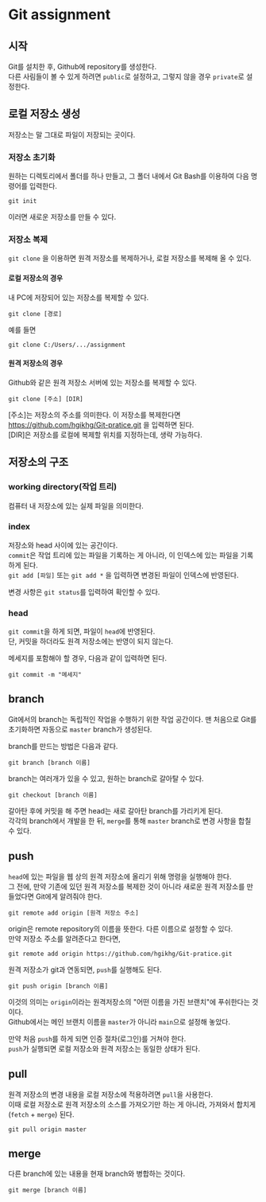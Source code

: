 ﻿# Git assignment 

## 시작
Git를 설치한 후, Github에 repository를 생성한다.   
다른 사림들이 볼 수 있게 하려면 `public`로 설정하고, 그렇지 않을 경우 `private`로 설정한다.

## 로컬 저장소 생성
저장소는 말 그대로 파일이 저장되는 곳이다. 
### 저장소 초기화
원하는 디렉토리에서 폴더를 하나 만들고, 그 폴더 내에서 Git Bash를 이용하여 다음 명령어를 입력한다. 
```
git init 
```
이러면 새로운 저장소를 만들 수 있다.
### 저장소 복제
`git clone` 을 이용하면 원격 저장소를 복제하거나, 로컬 저장소를 복제해 올 수 있다.  

#### 로컬 저장소의 경우 
내 PC에 저장되어 있는 저장소를 복제할 수 있다.
```
git clone [경로]
```
예를 들면
```
git clone C:/Users/.../assignment
```
#### 원격 저장소의 경우
Github와 같은 원격 저장소 서버에 있는 저장소를 복제할 수 있다.
```
git clone [주소] [DIR]
```
[주소]는 저장소의 주소를 의미한다. 이 저장소를 복제한다면 https://github.com/hgikhg/Git-pratice.git 을 입력하면 된다.  
[DIR]은 저장소를 로컬에 복제할 위치를 지정하는데, 생략 가능하다.

## 저장소의 구조
### working directory(작업 트리)
컴퓨터 내 저장소에 있는 실제 파일을 의미한다. 

### index
저장소와 head 사이에 있는 공간이다.  
`commit`은 작업 트리에 있는 파일을 기록하는 게 아니라, 이 인덱스에 있는 파일을 기록하게 된다.  
`git add [파일]` 또는 `git add *` 을 입력하면 변경된 파일이 인덱스에 반영된다. 

변경 사항은 `git status`를 입력하여 확인할 수 있다.

### head
`git commit`을 하게 되면, 파일이 `head`에 반영된다.  
단, 커밋을 하더라도 원격 저장소에는 반영이 되지 않는다. 

메세지를 포함해야 할 경우, 다음과 같이 입력하면 된다.
```
git commit -m "메세지"
```

## branch
Git에서의 branch는 독립적인 작업을 수행하기 위한 작업 공간이다.
맨 처음으로 Git를 초기화하면 자동으로 `master` branch가 생성된다.  

branch를 만드는 방법은 다음과 같다.
``` 
git branch [branch 이름]
```
branch는 여러개가 있을 수 있고, 원하는 branch로 갈아탈 수 있다.  
```
git checkout [branch 이름]
```
갈아탄 후에 커밋을 해 주면 head는 새로 갈아탄 branch를 가리키게 된다.  
각각의 branch에서 개발을 한 뒤, `merge`를 통해 `master` branch로 변경 사항을 합칠 수 있다.  

## push
`head`에 있는 파일을 웹 상의 원격 저장소에 올리기 위해 명령을 실행해야 한다.  
그 전에, 만약 기존에 있던 원격 저장소를 복제한 것이 아니라 새로운 원격 저장소를 만들었다면 Git에게 알려줘야 한다. 
```
git remote add origin [원격 저장소 주소]
```
origin은 remote repository의 이름을 뜻한다. 다른 이름으로 설정할 수 있다.  
만약  저장소 주소를 알려준다고 한다면, 
```
git remote add origin https://github.com/hgikhg/Git-pratice.git
```

원격 저장소가 git과 연동되면, `push`를 실행해도 된다. 
```
git push origin [branch 이름]
```
이것의 의미는 `origin`이라는 원격저장소의 "어떤 이름을 가진 브랜치"에 푸쉬한다는 것이다.  
Github에서는 메인 브랜치 이름을 `master`가 아니라  `main`으로 설정해 놓았다.  

만약 처음 `push`를 하게 되면 인증 절차(로그인)를 거쳐야 한다.  
`push`가 실행되면 로컬 저장소와 원격 저장소는 동일한 상태가 된다. 

## pull
원격 저장소의 변경 내용을 로컬 저장소에 적용하려면 `pull`을 사용한다.  
이때 로컬 저장소로 원격 저장소의 소스를 가져오기만 하는 게 아니라, 가져와서 합치게(`fetch` + `merge`) 된다.
```
git pull origin master
```

## merge
다른 branch에 있는 내용을 현재 branch와 병합하는 것이다.
```
git merge [branch 이름]
```





